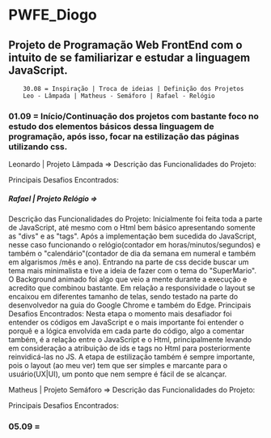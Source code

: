 # PWFE_Diogo

<h2> Projeto de Programação Web FrontEnd com o intuito de se familiarizar e estudar a linguagem JavaScript. </h2>

        30.08 = Inspiração | Troca de ideias | Definição dos Projetos
        Leo - Lâmpada | Matheus - Semáforo | Rafael - Relógio



<h3> 01.09 = Início/Continuação dos projetos com bastante foco no estudo dos elementos básicos dessa linguagem de programação, após isso, focar na estilização das páginas utilizando css. </h3>

Leonardo | Projeto Lâmpada =>
Descrição das Funcionalidades do Projeto:

Principais Desafios Encontrados:

<h5>    Rafael | Projeto Relógio => </h5>
        Descrição das Funcionalidades do Projeto:
        Inicialmente foi feita toda a parte de JavaScript, até mesmo com o Html bem básico apresentando somente as "divs" e as "tags". Após a implementação bem sucedida do JavaScript, nesse caso funcionando o relógio(contador em horas/minutos/segundos) e também o "calendário"(contador de dia da semana em numeral e também em algarismos /mês e ano).
        Entrando na parte de css decide buscar um tema mais minimalista e tive a ideia de fazer com o tema do "SuperMario". O Background animado foi algo que veio a mente durante a execução e acredito que combinou bastante. Em relação a responsividade o layout se encaixou em diferentes tamanho de telas, sendo testado na parte do desenvolvedor na guia do Google Chrome e também do Edge. 
        Principais Desafios Encontrados:
        Nesta etapa o momento mais desafiador foi entender os códigos em JavaScript e o mais importante foi entender o porquê e a lógica envolvida em cada parte do código, algo a comentar também, é a relação entre o JavaScript e o Html, principalmente levando em consideração a atribuição de ids e tags no Html para posteriormente reinvidicá-las no JS.
        A etapa de estilização também é sempre importante, pois o layout (ao meu ver) tem que ser simples e marcante para o usuário(UX|UI), um ponto que nem sempre é fácil de se alcançar.



Matheus | Projeto Semáforo => 
Descrição das Funcionalidades do Projeto:

Principais Desafios Encontrados:



<h3> 05.09 = </h3>
